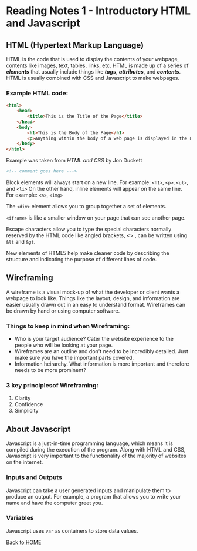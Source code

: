 # Reading Notes 1 - Introductory HTML and Javascript

## HTML (Hypertext Markup Language)

HTML is the code that is used to display the contents of your webpage, contents like images, text, tables, links, etc. HTML is made up of a series of ***elements*** that usually include things like ***tags***, ***attributes***, and ***contents***. HTML is usually combined with CSS and Javascript to make webpages.

### Example HTML code:

```html
<html>
	<head>
		<title>This is the Title of the Page</title>
	</head>
	<body>
		<h1>This is the Body of the Page</h1>
		<p>Anything within the body of a web page is displayed in the main browser window.</p>
	</body>
</html>
```
Example was taken from *HTML and CSS* by Jon Duckett

```html
<!-- comment goes here --->
```

Block elements will always start on a new line. For example: `<h1>`, `<p>`, `<ul>`, and `<li>`
On the other hand, inline elements will appear on the same line. For example: `<a>`, `<img>`

The `<div>` element allows you to group together a set of elements.

`<iframe>` is like a smaller window on your page that can see another page.

Escape characters allow you to type the special characters normally reserved by the HTML code like angled brackets, <> , can be written using `&lt` and `&gt`.

New elements of HTML5 help make cleaner code by describing the structure and indicating the purpose of different lines of code.


## Wireframing

A wireframe is a visual mock-up of what the developer or client wants a webpage to look like. Things like the layout, design, and information are easier usually drawn out in an easy to understand format. Wireframes can be drawn by hand or using computer software.

### Things to keep in mind when Wireframing:

- Who is your target audience? Cater the website experience to the people who will be looking at your page.
- Wireframes are an outline and don't need to be incredibly detailed. Just make sure you have the important parts covered.
- Information heirarchy. What information is more important and therefore needs to be more prominent?

### 3 key principlesof Wireframing:

1. Clarity
2. Confidence
3. Simplicity

## About Javascript

Javascript is a just-in-time programming language, which means it is compiled during the execution of the program. Along with HTML and CSS, Javascript is very important to the functionality of the majority of websites on the internet.

### Inputs and Outputs

Javascript can take a user generated inputs and manipulate them to produce an output. For example, a program that allows you to write your name and have the computer greet you.

### Variables

Javascript uses `var` as containers to store data values.

[Back to HOME](README.md)
